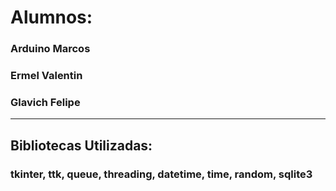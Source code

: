 # Alumnos:
### Arduino Marcos
### Ermel Valentin
### Glavich Felipe

---

## Bibliotecas Utilizadas:
### tkinter, ttk, queue, threading, datetime, time, random, sqlite3
